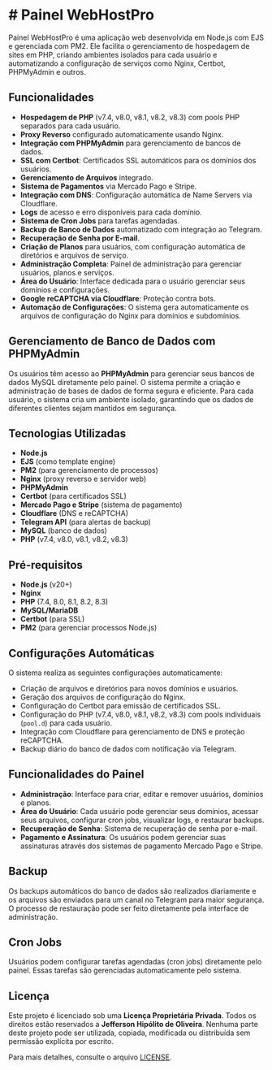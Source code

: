 # # Painel WebHostPro

Painel WebHostPro é uma aplicação web desenvolvida em Node.js com EJS e gerenciada com PM2. Ele facilita o gerenciamento de hospedagem de sites em PHP, criando ambientes isolados para cada usuário e automatizando a configuração de serviços como Nginx, Certbot, PHPMyAdmin e outros.

## Funcionalidades

- **Hospedagem de PHP** (v7.4, v8.0, v8.1, v8.2, v8.3) com pools PHP separados para cada usuário.
- **Proxy Reverso** configurado automaticamente usando Nginx.
- **Integração com PHPMyAdmin** para gerenciamento de bancos de dados.
- **SSL com Certbot**: Certificados SSL automáticos para os domínios dos usuários.
- **Gerenciamento de Arquivos** integrado.
- **Sistema de Pagamentos** via Mercado Pago e Stripe.
- **Integração com DNS**: Configuração automática de Name Servers via Cloudflare.
- **Logs** de acesso e erro disponíveis para cada domínio.
- **Sistema de Cron Jobs** para tarefas agendadas.
- **Backup de Banco de Dados** automatizado com integração ao Telegram.
- **Recuperação de Senha por E-mail**.
- **Criação de Planos** para usuários, com configuração automática de diretórios e arquivos de serviço.
- **Administração Completa**: Painel de administração para gerenciar usuários, planos e serviços.
- **Área do Usuário**: Interface dedicada para o usuário gerenciar seus domínios e configurações.
- **Google reCAPTCHA via Cloudflare**: Proteção contra bots.
- **Automação de Configurações**: O sistema gera automaticamente os arquivos de configuração do Nginx para domínios e subdomínios.

## Gerenciamento de Banco de Dados com PHPMyAdmin

Os usuários têm acesso ao **PHPMyAdmin** para gerenciar seus bancos de dados MySQL diretamente pelo painel. O sistema permite a criação e administração de bases de dados de forma segura e eficiente. Para cada usuário, o sistema cria um ambiente isolado, garantindo que os dados de diferentes clientes sejam mantidos em segurança.

## Tecnologias Utilizadas

- **Node.js**
- **EJS** (como template engine)
- **PM2** (para gerenciamento de processos)
- **Nginx** (proxy reverso e servidor web)
- **PHPMyAdmin**
- **Certbot** (para certificados SSL)
- **Mercado Pago e Stripe** (sistema de pagamento)
- **Cloudflare** (DNS e reCAPTCHA)
- **Telegram API** (para alertas de backup)
- **MySQL** (banco de dados)
- **PHP** (v7.4, v8.0, v8.1, v8.2, v8.3)

## Pré-requisitos

- **Node.js** (v20+)
- **Nginx**
- **PHP** (7.4, 8.0, 8.1, 8.2, 8.3)
- **MySQL/MariaDB**
- **Certbot** (para SSL)
- **PM2** (para gerenciar processos Node.js)

## Configurações Automáticas

O sistema realiza as seguintes configurações automaticamente:

- Criação de arquivos e diretórios para novos domínios e usuários.
- Geração dos arquivos de configuração do Nginx.
- Configuração do Certbot para emissão de certificados SSL.
- Configuração do PHP (v7.4, v8.0, v8.1, v8.2, v8.3) com pools individuais (`pool.d`) para cada usuário.
- Integração com Cloudflare para gerenciamento de DNS e proteção reCAPTCHA.
- Backup diário do banco de dados com notificação via Telegram.

## Funcionalidades do Painel

- **Administração**: Interface para criar, editar e remover usuários, domínios e planos.
- **Área do Usuário**: Cada usuário pode gerenciar seus domínios, acessar seus arquivos, configurar cron jobs, visualizar logs, e restaurar backups.
- **Recuperação de Senha**: Sistema de recuperação de senha por e-mail.
- **Pagamento e Assinatura**: Os usuários podem gerenciar suas assinaturas através dos sistemas de pagamento Mercado Pago e Stripe.

## Backup

Os backups automáticos do banco de dados são realizados diariamente e os arquivos são enviados para um canal no Telegram para maior segurança. O processo de restauração pode ser feito diretamente pela interface de administração.

## Cron Jobs

Usuários podem configurar tarefas agendadas (cron jobs) diretamente pelo painel. Essas tarefas são gerenciadas automaticamente pelo sistema.

## Licença

Este projeto é licenciado sob uma **Licença Proprietária Privada**. Todos os direitos estão reservados a **Jefferson Hipólito de Oliveira**. Nenhuma parte deste projeto pode ser utilizada, copiada, modificada ou distribuída sem permissão explícita por escrito.

Para mais detalhes, consulte o arquivo [LICENSE](./LICENSE.md).
